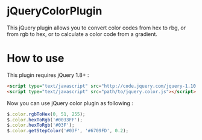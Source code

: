 # jQueryColorPlugin

This jQuery plugin allows you to convert color codes from hex to rbg, or from rgb to hex, or to calculate a color code from a gradient.

# How to use

This plugin requires jQuery 1.8+ :
```html
<script type="text/javascript" src="http://code.jquery.com/jquery-1.10.1.min.js"></script>
<script type="text/javascript" src="path/to/jquery.color.js"></script>
```

Now you can use jQuery color plugin as following :
```javascript
$.color.rgbToHex(0, 51, 255);
$.color.hexToRgb('#0033FF');
$.color.hexToRgb('#03F');
$.color.getStepColor('#03F', '#6709FD', 0.2);
```